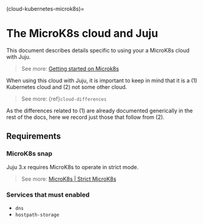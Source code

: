 (cloud-kubernetes-microk8s)=
# The MicroK8s cloud and Juju

This document describes details specific to using your a MicroK8s cloud with Juju. 

> See more: [Getting started on Microk8s](https://microk8s.io/docs/getting-started)

When using this cloud with Juju, it is important to keep in mind that it is a (1) Kubernetes cloud and (2) not some other cloud.

> See more: {ref}`cloud-differences`

As the differences related to (1) are already documented generically in the rest of the docs, here we record just those that follow from (2).


## Requirements

### MicroK8s snap

Juju 3.x requires MicroK8s to operate in strict mode.
> See more: [MicroK8s | Strict MicroK8s](https://microk8s.io/docs/install-strict)

### Services that must enabled

- `dns`
- `hostpath-storage`

